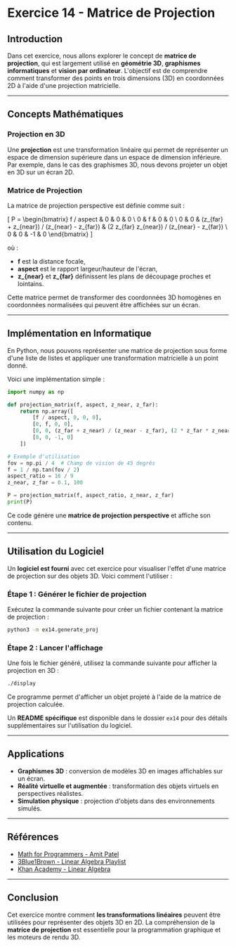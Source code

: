 # Exercice 14 - Matrice de Projection

## Introduction
Dans cet exercice, nous allons explorer le concept de **matrice de projection**, qui est largement utilisé en **géométrie 3D**, **graphismes informatiques** et **vision par ordinateur**. L'objectif est de comprendre comment transformer des points en trois dimensions (3D) en coordonnées 2D à l'aide d'une projection matricielle.

---

## Concepts Mathématiques

### Projection en 3D
Une **projection** est une transformation linéaire qui permet de représenter un espace de dimension supérieure dans un espace de dimension inférieure. Par exemple, dans le cas des graphismes 3D, nous devons projeter un objet en 3D sur un écran 2D.

### Matrice de Projection
La matrice de projection perspective est définie comme suit :

\[
P = \begin{bmatrix}
    f / aspect & 0 & 0 & 0 \\
    0 & f & 0 & 0 \\
    0 & 0 & (z_{far} + z_{near}) / (z_{near} - z_{far}) & (2 z_{far} z_{near}) / (z_{near} - z_{far}) \\
    0 & 0 & -1 & 0
\end{bmatrix}
\]

où :
- **f** est la distance focale,
- **aspect** est le rapport largeur/hauteur de l'écran,
- **z_{near}** et **z_{far}** définissent les plans de découpage proches et lointains.

Cette matrice permet de transformer des coordonnées 3D homogènes en coordonnées normalisées qui peuvent être affichées sur un écran.

---

## Implémentation en Informatique
En Python, nous pouvons représenter une matrice de projection sous forme d'une liste de listes et appliquer une transformation matricielle à un point donné.

Voici une implémentation simple :

```python
import numpy as np

def projection_matrix(f, aspect, z_near, z_far):
    return np.array([
        [f / aspect, 0, 0, 0],
        [0, f, 0, 0],
        [0, 0, (z_far + z_near) / (z_near - z_far), (2 * z_far * z_near) / (z_near - z_far)],
        [0, 0, -1, 0]
    ])

# Exemple d'utilisation
fov = np.pi / 4  # Champ de vision de 45 degrés
f = 1 / np.tan(fov / 2)
aspect_ratio = 16 / 9
z_near, z_far = 0.1, 100

P = projection_matrix(f, aspect_ratio, z_near, z_far)
print(P)
```

Ce code génère une **matrice de projection perspective** et affiche son contenu.

---

## Utilisation du Logiciel
Un **logiciel est fourni** avec cet exercice pour visualiser l'effet d'une matrice de projection sur des objets 3D. Voici comment l'utiliser :

### Étape 1 : Générer le fichier de projection
Exécutez la commande suivante pour créer un fichier contenant la matrice de projection :
```sh
python3 -m ex14.generate_proj
```

### Étape 2 : Lancer l'affichage
Une fois le fichier généré, utilisez la commande suivante pour afficher la projection en 3D :
```sh
./display
```

Ce programme permet d'afficher un objet projeté à l'aide de la matrice de projection calculée.

Un **README spécifique** est disponible dans le dossier `ex14` pour des détails supplémentaires sur l'utilisation du logiciel.

---

## Applications
- **Graphismes 3D** : conversion de modèles 3D en images affichables sur un écran.
- **Réalité virtuelle et augmentée** : transformation des objets virtuels en perspectives réalistes.
- **Simulation physique** : projection d'objets dans des environnements simulés.

---

## Références
- [Math for Programmers - Amit Patel](https://amitness.com/posts/math-for-programmers)
- [3Blue1Brown - Linear Algebra Playlist](https://www.youtube.com/playlist?list=PLZHQObOWTQDOjMrKFR2z6lUO3N58ay1-)
- [Khan Academy - Linear Algebra](https://www.khanacademy.org/math/linear-algebra)

---

## Conclusion
Cet exercice montre comment **les transformations linéaires** peuvent être utilisées pour représenter des objets 3D en 2D. La compréhension de la **matrice de projection** est essentielle pour la programmation graphique et les moteurs de rendu 3D.
